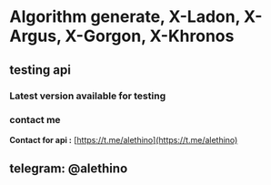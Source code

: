 # Algorithm generate, X-Ladon, X-Argus, X-Gorgon, X-Khronos
## testing api
### Latest version available for testing

### contact me
**Contact for api :** [https://t.me/alethino](https://t.me/alethino)
## telegram: @alethino
